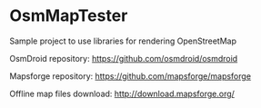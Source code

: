 # OsmMapTester
Sample project to use libraries for rendering OpenStreetMap

OsmDroid repository: https://github.com/osmdroid/osmdroid

Mapsforge repository: https://github.com/mapsforge/mapsforge

Offline map files download: http://download.mapsforge.org/

